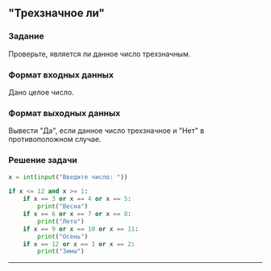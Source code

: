 ## "Трехзначное ли"

### Задание

Проверьте, является ли данное число трехзначным.

### Формат входных данных

Дано целое число.

### Формат выходных данных

Вывести "Да", если данное число трехзначное и "Нет" в противоположном случае.

### Решение задачи

```python
x = int(input("Введите число: "))

if x <= 12 and x >= 1:
    if x == 3 or x == 4 or x == 5:
        print("Весна")
    if x == 6 or x == 7 or x == 8:
        print("Лето")
    if x == 9 or x == 10 or x == 11:
        print("Осень")
    if x == 12 or x == 1 or x == 2:
        print("Зима")
```

---

